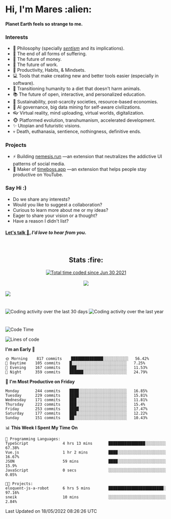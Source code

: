<h1>Hi, I'm Mares :alien:</h1>

#### Planet Earth feels so strange to me.

### **Interests**

- 🌊 Philosophy (specially [_sentism_][sentismmedium] and its implications).
- 🎯 The end of all forms of suffering.
- 💸 The future of money.
- 💼 The future of work.
- 🧠 Productivity, Habits, & Mindsets.
- 💻 Tools that make creating new and better tools easier (especially in software).
- 🥗 Transitioning humanity to a diet that doesn't harm animals.
- 📚 The future of open, interactive, and personalized education.
- 🌱 Sustainability, post-scarcity societies, resource-based economies.
- 🤖 AI governance, big data mining for self-aware civilizations.
- 👓 Virtual reality, mind uploading, virtual worlds, digitalization.
- 🐵 Platformed evolution, transhumanism, accelerated development.
- ✨ Utopian and futuristic visions.
- 💀 Death, euthanasia, sentience, nothingness, definitive ends.


### **Projects**

- ⚡ Building [nemesis.run](https://nemesis.run) —an extension that neutralizes the addictive UI patterns of social media.
- 💎 Maker of [timeboss.app](https://timeboss.app) —an extension that helps people stay productive on YouTube.


### **Say Hi :)**

- Do we share any interests?
- Would you like to suggest a collaboration?
- Curious to learn more about me or my ideas?
- Eager to share your vision or a thought?
- Have a reason I didn't list?

#### [Let's talk :wave:.](mailto:mareszhar@gmail.com) _I'd love to hear from you_.

[sentismmedium]: https://medium.com/@mareszhar/born-a-prisoner-a-reflection-about-life-its-struggles-and-a-plan-to-escape-d8566ce9b026

<br>

<h2 align="center">Stats :fire:</h2>

<div align="center">
  <a href="https://wakatime.com/@cfdc0e0d-4860-4b62-9ff0-cb659185525e">
    <img src="https://wakatime.com/badge/user/cfdc0e0d-4860-4b62-9ff0-cb659185525e.svg" alt="Total time coded since Jun 30 2021" />
  </a>
</div>

<br>

<!-- 
Add or remove this: 
&dates=B1AAB3FF 
...or this...
&date_format=M%20j%5B%2C%20Y%5D
from the *streak stats URL below* if they get bugged and aren't updating: 
-->

<div align="center">
  <img src="https://github-readme-streak-stats.herokuapp.com?user=mareszhar&theme=black-ice&hide_border=true&stroke=FFFFFF15&ring=DF8FFE&fire=DF8FFE&currStreakLabel=DF8FFE&background=1A232A&currStreakNum=86FFAB&dates=B1AAB3FF&date_format=M%20j%5B%2C%20Y%5D">
</div>

<br>

<img src="https://activity-graph.herokuapp.com/graph?username=mareszhar&theme=nord&bg_color=00000000&color=979797&line=DF8FFE&point=00000000&area=true&hide_border=true">

<br>

<h1></h1>

<img src="https://wakatime.com/share/@mares/5df0ff02-9c79-41b4-b540-51dc9c65a57b.svg" alt="Coding activity over the last 30 days" />
<img src="https://wakatime.com/share/@mares/ea89ba71-f374-40af-930c-e0655909fe37.svg" alt="Coding activity over the last year" />

<h1></h1>

<!--START_SECTION:waka-->
![Code Time](http://img.shields.io/badge/Code%20Time-522%20hrs%2012%20mins-blue)

![Lines of code](https://img.shields.io/badge/From%20Hello%20World%20I%27ve%20Written-134%20Thousand%20lines%20of%20code-blue)

**I'm an Early 🐤** 

```text
🌞 Morning    817 commits    ██████████████░░░░░░░░░░░   56.42% 
🌆 Daytime    105 commits    █░░░░░░░░░░░░░░░░░░░░░░░░   7.25% 
🌃 Evening    167 commits    ███░░░░░░░░░░░░░░░░░░░░░░   11.53% 
🌙 Night      359 commits    ██████░░░░░░░░░░░░░░░░░░░   24.79%

```
📅 **I'm Most Productive on Friday** 

```text
Monday       244 commits    ████░░░░░░░░░░░░░░░░░░░░░   16.85% 
Tuesday      229 commits    ████░░░░░░░░░░░░░░░░░░░░░   15.81% 
Wednesday    171 commits    ███░░░░░░░░░░░░░░░░░░░░░░   11.81% 
Thursday     223 commits    ███░░░░░░░░░░░░░░░░░░░░░░   15.4% 
Friday       253 commits    ████░░░░░░░░░░░░░░░░░░░░░   17.47% 
Saturday     177 commits    ███░░░░░░░░░░░░░░░░░░░░░░   12.22% 
Sunday       151 commits    ██░░░░░░░░░░░░░░░░░░░░░░░   10.43%

```


📊 **This Week I Spent My Time On** 

```text
💬 Programming Languages: 
TypeScript               4 hrs 13 mins       ████████████████░░░░░░░░░   67.38% 
Vue.js                   1 hr 2 mins         ████░░░░░░░░░░░░░░░░░░░░░   16.67% 
JSON                     59 mins             ████░░░░░░░░░░░░░░░░░░░░░   15.9% 
JavaScript               0 secs              ░░░░░░░░░░░░░░░░░░░░░░░░░   0.05%

🐱‍💻 Projects: 
eloquent-js-a-robot      6 hrs 5 mins        ████████████████████████░   97.16% 
sneik                    10 mins             ░░░░░░░░░░░░░░░░░░░░░░░░░   2.84%

```


 Last Updated on 18/05/2022 08:26:26 UTC
<!--END_SECTION:waka-->
